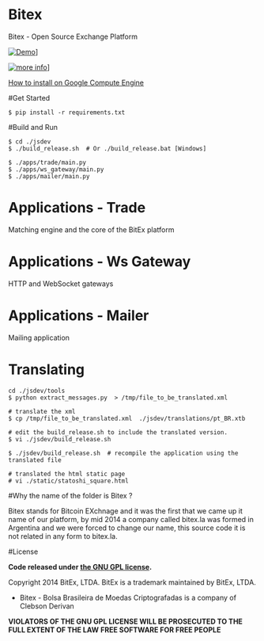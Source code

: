 Bitex
=====

Bitex - Open Source Exchange Platform

[![Demo](https://s30.postimg.org/b8fx6ou9t/out.gif)](https://github.com/bzero/bitex)]

[![more info](https://s27.postimg.org/p0pab0t9v/Whats_App_Image_2017_01_05_at_20_10_54.jpg)](https://youtu.be/31NbVlWyxiI)]

[How to install on Google Compute Engine](https://github.com/blinktrade/bitex/wiki/HOW-TO-DEPLOY-BLINKTRADE-ON-GOOGLE-COMPUTE-ENGINE) 

#Get Started

```
$ pip install -r requirements.txt
```

#Build and Run

```
$ cd ./jsdev
$ ./build_release.sh  # Or ./build_release.bat [Windows]

$ ./apps/trade/main.py
$ ./apps/ws_gateway/main.py
$ ./apps/mailer/main.py
```

# Applications - Trade
Matching engine and the core of the BitEx platform

# Applications - Ws Gateway
HTTP and WebSocket gateways

# Applications - Mailer
Mailing application

# Translating

```
cd ./jsdev/tools
$ python extract_messages.py  > /tmp/file_to_be_translated.xml

# translate the xml
$ cp /tmp/file_to_be_translated.xml  ./jsdev/translations/pt_BR.xtb

# edit the build_release.sh to include the translated version.
$ vi ./jsdev/build_release.sh

$ ./jsdev/build_release.sh  # recompile the application using the translated file

# translated the html static page
# vi ./static/statoshi_square.html
```

#Why the name of the folder is Bitex ?

Bitex stands for Bitcoin EXchnage and it was the first that we came up it name of our platform, by mid 2014 a company called bitex.la was formed in Argentina and we were forced to change our name, this source code it is not related in any form to bitex.la.

#License

**Code released under [the GNU GPL license](https://github.com/pinhopro/bitex/blob/master/LICENSE).**

Copyright 2014 BitEx, LTDA. BitEx is a trademark maintained by BitEx, LTDA.

- Bitex - Bolsa Brasileira de Moedas Criptografadas is a company of Clebson Derivan

**VIOLATORS OF THE GNU GPL LICENSE WILL BE PROSECUTED TO THE FULL EXTENT OF THE LAW**
**FREE SOFTWARE FOR FREE PEOPLE**
